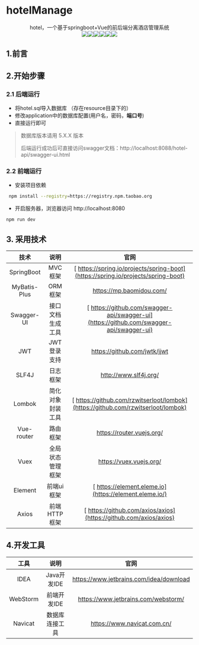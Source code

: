 # hotelManage

<p align="center">
   hotel，一个基于springboot+Vue的前后端分离酒店管理系统
  	<br>
    <img src="https://img.shields.io/badge/jdk-1.8+-brightgreen.svg" ></img><img src="https://img.shields.io/badge/springboot-2.3.1-brightgreen.svg" ></img><img src="https://img.shields.io/badge/mybatisplus-3.3.2-brightgreen.svg" ></img><img src="https://img.shields.io/badge/swagger-2.9.2-brightgreen.svg" ></img><img src="https://img.shields.io/badge/vue-2.6.10-brightgreen.svg" ></img><img src="https://img.shields.io/badge/elementui-2.8.2-brightgreen.svg" ></img>
</p>


## 1.前言

## 2.开始步骤


### 2.1 后端运行

- 将hotel.sql导入数据库  （存在resource目录下的）
- 修改application中的数据库配置(用户名，密码，**端口号**)
- 直接运行即可

> 数据库版本请用  5.X.X 版本
>
> 后端运行成功后可直接访问swagger文档：http://localhost:8088/hotel-api/swagger-ui.html
>

### 2.2 前端运行

- 安装项目依赖

 ```bash
  npm install --registry=https://registry.npm.taobao.org
 ```

- 开启服务器，浏览器访问 http://localhost:8080

```
npm run dev
```

## 3. 采用技术

|      技术      |           说明            |                             官网                             |
| :------------: | :-----------------------: | :----------------------------------------------------------: |
|   SpringBoot   |          MVC框架          | [ https://spring.io/projects/spring-boot](https://spring.io/projects/spring-boot) |
|  MyBatis-Plus  |          ORM框架          |                   https://mp.baomidou.com/                   |
|   Swagger-UI   |       接口文档生成工具        | [ https://github.com/swagger-api/swagger-ui](https://github.com/swagger-api/swagger-ui) |
|      JWT       |        JWT登录支持        |                 https://github.com/jwtk/jjwt                 |
|     SLF4J      |         日志框架          |                    http://www.slf4j.org/                     |
|     Lombok     |     简化对象封装工具      | [ https://github.com/rzwitserloot/lombok](https://github.com/rzwitserloot/lombok) |
|      Vue-router       |                路由框架                 |                  https://router.vuejs.org/                   |
|         Vuex          |            全局状态管理框架             |                   https://vuex.vuejs.org/                    |
|        Element        |               前端ui框架                |    [ https://element.eleme.io](https://element.eleme.io/)    |
|         Axios         |              前端HTTP框架               | [ https://github.com/axios/axios](https://github.com/axios/axios) |

## 4.开发工具

|     工具     |       说明        |                             官网                             |
| :----------: | :---------------: | :----------------------------------------------------------: |
|     IDEA     |    Java开发IDE    |           https://www.jetbrains.com/idea/download            |
|   WebStorm   |    前端开发IDE    |             https://www.jetbrains.com/webstorm/              |
|   Navicat   |  数据库连接工具   |               https://www.navicat.com.cn/              |

